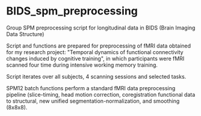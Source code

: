 # BIDS_spm_preprocessing

Group SPM preprocessing script for longitudinal data in BIDS (Brain Imaging Data Structure)

Script and functions are prepared for preprocessing of fMRI data obtained for my research project: 
"Temporal dynamics of functional connectivity changes induced by cognitive training", 
in which participants were fMRI scanned four time during intensive working memory training. 

Script iterates over all subjects, 4 scanning sessions and selected tasks. 

SPM12 batch functions perform a standard fMRI data preprocessing
pipeline (slice-timing, head motion correction, coregistration functional data to structural,
new unified segmentation-normalization, and smoothing (8x8x8). 
